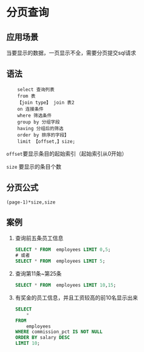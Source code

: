 # 分页查询

## 应用场景

当要显示的数据，一页显示不全，需要分页提交sql请求

## 语法

```
	select 查询列表
	from 表
	【join type】 join 表2
	on 连接条件
	where 筛选条件
	group by 分组字段
	having 分组后的筛选
	order by 排序的字段】
	limit 【offset,】size;
```

`offset`要显示条目的起始索引（起始索引从0开始）

`size` 要显示的条目个数

## 分页公式

`(page-1)*size,size`

## 案例

1. 查询前五条员工信息

   ``` sql
   SELECT * FROM  employees LIMIT 0,5;
   # 或者
   SELECT * FROM  employees LIMIT 5;
   ```

   

2. 查询第11条~第25条

   ``` sql
   SELECT * FROM  employees LIMIT 10,15;
   ```

3. 有奖金的员工信息，并且工资较高的前10名显示出来

   ``` sql
   SELECT 
       * 
   FROM
       employees 
   WHERE commission_pct IS NOT NULL 
   ORDER BY salary DESC 
   LIMIT 10;
   ```

   